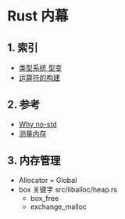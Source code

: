 # Rust 内幕

## 1. 索引

+ [类型系统 型变](./01_covariance.md)
+ [运算符的构建](./02_op.md)

## 2. 参考

+ [Why no-std](https://justjjy.com/Rust-no-std)
+ [测量内存](https://rust-analyzer.github.io/blog/2020/12/04/measuring-memory-usage-in-rust.html)

## 3. 内存管理

+ Allocator = Global
+ box 关键字 src/liballoc/heap.rs
	- box_free
    - exchange_malloc